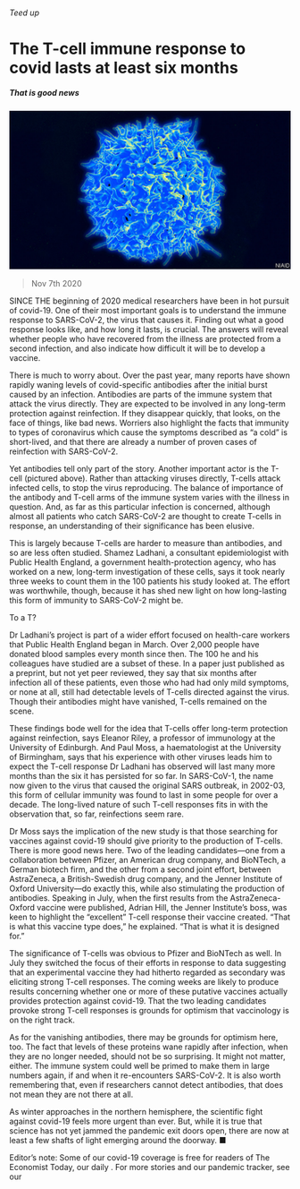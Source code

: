 ###### Teed up

# The T-cell immune response to covid lasts at least six months 

##### That is good news 

![image](images/20201107_STP003_0.jpg) 

> Nov 7th 2020 

SINCE THE beginning of 2020 medical researchers have been in hot pursuit of covid-19. One of their most important goals is to understand the immune response to SARS-CoV-2, the virus that causes it. Finding out what a good response looks like, and how long it lasts, is crucial. The answers will reveal whether people who have recovered from the illness are protected from a second infection, and also indicate how difficult it will be to develop a vaccine.

There is much to worry about. Over the past year, many reports have shown rapidly waning levels of covid-specific antibodies after the initial burst caused by an infection. Antibodies are parts of the immune system that attack the virus directly. They are expected to be involved in any long-term protection against reinfection. If they disappear quickly, that looks, on the face of things, like bad news. Worriers also highlight the facts that immunity to types of coronavirus which cause the symptoms described as “a cold” is short-lived, and that there are already a number of proven cases of reinfection with SARS-CoV-2.


Yet antibodies tell only part of the story. Another important actor is the T-cell (pictured above). Rather than attacking viruses directly, T-cells attack infected cells, to stop the virus reproducing. The balance of importance of the antibody and T-cell arms of the immune system varies with the illness in question. And, as far as this particular infection is concerned, although almost all patients who catch SARS-CoV-2 are thought to create T-cells in response, an understanding of their significance has been elusive.

This is largely because T-cells are harder to measure than antibodies, and so are less often studied. Shamez Ladhani, a consultant epidemiologist with Public Health England, a government health-protection agency, who has worked on a new, long-term investigation of these cells, says it took nearly three weeks to count them in the 100 patients his study looked at. The effort was worthwhile, though, because it has shed new light on how long-lasting this form of immunity to SARS-CoV-2 might be.

To a T?

Dr Ladhani’s project is part of a wider effort focused on health-care workers that Public Health England began in March. Over 2,000 people have donated blood samples every month since then. The 100 he and his colleagues have studied are a subset of these. In a paper just published as a preprint, but not yet peer reviewed, they say that six months after infection all of these patients, even those who had had only mild symptoms, or none at all, still had detectable levels of T-cells directed against the virus. Though their antibodies might have vanished, T-cells remained on the scene.

These findings bode well for the idea that T-cells offer long-term protection against reinfection, says Eleanor Riley, a professor of immunology at the University of Edinburgh. And Paul Moss, a haematologist at the University of Birmingham, says that his experience with other viruses leads him to expect the T-cell response Dr Ladhani has observed will last many more months than the six it has persisted for so far. In SARS-CoV-1, the name now given to the virus that caused the original SARS outbreak, in 2002-03, this form of cellular immunity was found to last in some people for over a decade. The long-lived nature of such T-cell responses fits in with the observation that, so far, reinfections seem rare.

Dr Moss says the implication of the new study is that those searching for vaccines against covid-19 should give priority to the production of T-cells. There is more good news here. Two of the leading candidates—one from a collaboration between Pfizer, an American drug company, and BioNTech, a German biotech firm, and the other from a second joint effort, between AstraZeneca, a British-Swedish drug company, and the Jenner Institute of Oxford University—do exactly this, while also stimulating the production of antibodies. Speaking in July, when the first results from the AstraZeneca-Oxford vaccine were published, Adrian Hill, the Jenner Institute’s boss, was keen to highlight the “excellent” T-cell response their vaccine created. “That is what this vaccine type does,” he explained. “That is what it is designed for.”

The significance of T-cells was obvious to Pfizer and BioNTech as well. In July they switched the focus of their efforts in response to data suggesting that an experimental vaccine they had hitherto regarded as secondary was eliciting strong T-cell responses. The coming weeks are likely to produce results concerning whether one or more of these putative vaccines actually provides protection against covid-19. That the two leading candidates provoke strong T-cell responses is grounds for optimism that vaccinology is on the right track.

As for the vanishing antibodies, there may be grounds for optimism here, too. The fact that levels of these proteins wane rapidly after infection, when they are no longer needed, should not be so surprising. It might not matter, either. The immune system could well be primed to make them in large numbers again, if and when it re-encounters SARS-CoV-2. It is also worth remembering that, even if researchers cannot detect antibodies, that does not mean they are not there at all.

As winter approaches in the northern hemisphere, the scientific fight against covid-19 feels more urgent than ever. But, while it is true that science has not yet jammed the pandemic exit doors open, there are now at least a few shafts of light emerging around the doorway. ■

Editor’s note: Some of our covid-19 coverage is free for readers of The Economist Today, our daily . For more stories and our pandemic tracker, see our 

